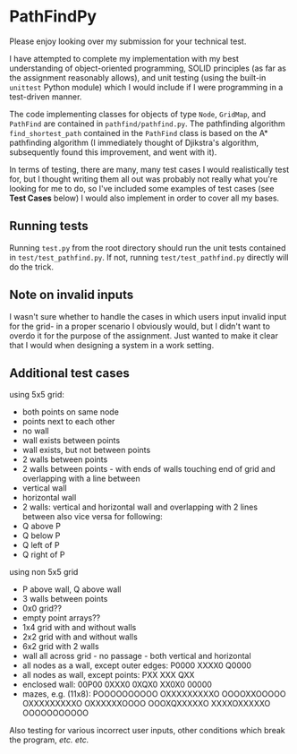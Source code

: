 # PathFindPy

Please enjoy looking over my submission for your technical test. 

I have attempted to complete my implementation with my best understanding of object-oriented programming, SOLID principles (as far as the assignment reasonably allows), and unit testing (using the built-in `unittest` Python module) which I would include if I were programming in a test-driven manner.

The code implementing classes for objects of type `Node`, `GridMap`, and `PathFind` are contained in `pathfind/pathfind.py`. The pathfinding algorithm `find_shortest_path` contained in the `PathFind` class is based on the A* pathfinding algorithm (I immediately thought of Djikstra's algorithm, subsequently found this improvement, and went with it).

In terms of testing, there are many, many test cases I would realistically test for, but I thought writing them all out was probably not really what you're looking for me to do, so I've included some examples of test cases (see **Test Cases** below) I would also implement in order to cover all my bases.

## Running tests

Running `test.py` from the root directory should run the unit tests contained in `test/test_pathfind.py`. If not, running `test/test_pathfind.py` directly will do the trick.

## Note on invalid inputs

I wasn't sure whether to handle the cases in which users input invalid input for the grid- in a proper scenario I obviously would, but I didn't want to overdo it for the purpose of the assignment. Just wanted to make it clear that I would when designing a system in a work setting.

## Additional test cases

using 5x5 grid:
* both points on same node
* points next to each other
* no wall
* wall exists between points
* wall exists, but not between points
* 2 walls between points
* 2 walls between points - with ends of walls touching end of grid and overlapping with a line between
* vertical wall
* horizontal wall
* 2 walls: vertical and horizontal wall and overlapping with 2 lines between 
also vice versa for following:
* Q above P
* Q below P
* Q left of P
* Q right of P

using non 5x5 grid
* P above wall, Q above wall
* 3 walls between points
* 0x0 grid??
* empty point arrays??
* 1x4 grid with and without walls
* 2x2 grid with and without walls
* 6x2 grid with 2 walls
* wall all across grid - no passage - both vertical and horizontal
* all nodes as a wall, except outer edges:
P0000
XXXX0
Q0000
* all nodes as wall, except points:
PXX
XXX
QXX
* enclosed wall:
00P00
0XXX0
0XQX0
XX0X0
00000
* mazes, e.g. (11x8):
POOOOOOOOOO
OXXXXXXXXXO
OOOOXXOOOOO
OXXXXXXXXXO
OXXXXXXOOOO
OOOXQXXXXXO
XXXXOXXXXXO
OOOOOOOOOOO

Also testing for various incorrect user inputs, other conditions which break the program, *etc. etc.*
